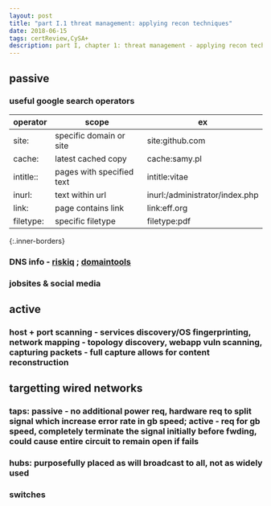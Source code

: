```yaml
---
layout: post
title: "part I.1 threat management: applying recon techniques"
date: 2018-06-15 
tags: certReview,CySA+
description: part I, chapter 1: threat management - applying recon techniques 
---
```


## passive 
### useful google search operators
|operator | scope | ex|
|------------ | -------------| -------------|
|site: | specific domain or site | site:github.com|
|cache:| latest cached copy | cache:samy.pl|
|intitle:: | pages with specified text | intitle:vitae|
|inurl:| text within url | inurl:/administrator/index.php|
|link: | page contains link | link:eff.org|
|filetype:| specific filetype | filetype:pdf|
{:.inner-borders}

### DNS info - [riskiq](http://www.riskiq.com) ; [domaintools](http://whois.domaintools.com/)

### jobsites & social media

## active
### host + port scanning - services discovery/OS fingerprinting, network mapping - topology discovery, webapp vuln scanning, capturing packets - full capture allows for content reconstruction


## targetting wired networks
### taps: passive - no additional power req, hardware req to split signal which increase error rate in gb speed; active - req for gb speed, completely terminate the signal initially before fwding, could cause entire circuit to remain open if fails
### hubs: purposefully placed as will broadcast to all, not as widely used
### switches